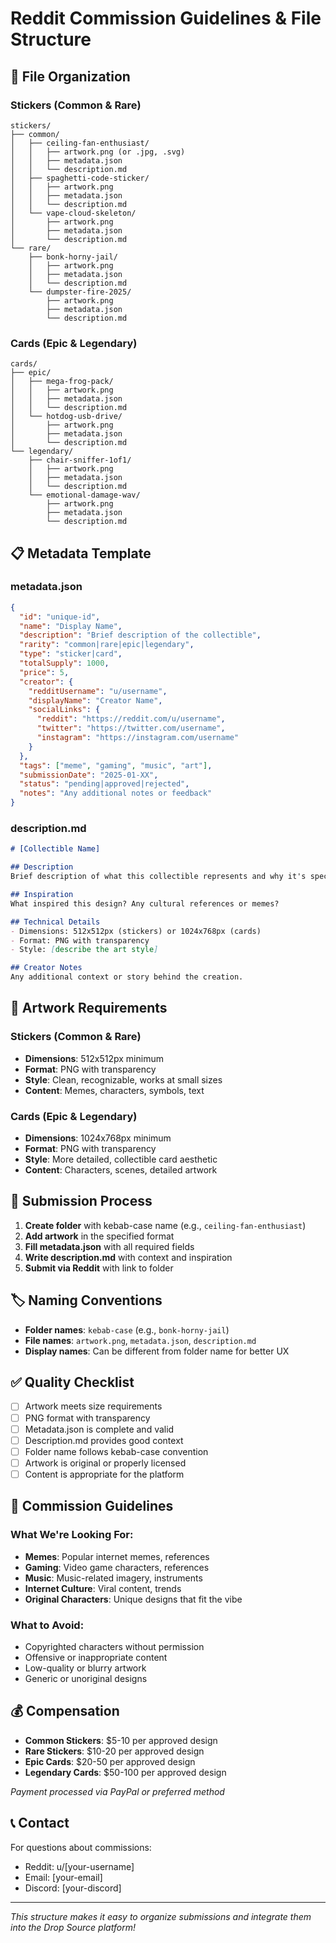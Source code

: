 # Reddit Commission Guidelines & File Structure

## 📁 File Organization

### Stickers (Common & Rare)
```
stickers/
├── common/
│   ├── ceiling-fan-enthusiast/
│   │   ├── artwork.png (or .jpg, .svg)
│   │   ├── metadata.json
│   │   └── description.md
│   ├── spaghetti-code-sticker/
│   │   ├── artwork.png
│   │   ├── metadata.json
│   │   └── description.md
│   └── vape-cloud-skeleton/
│       ├── artwork.png
│       ├── metadata.json
│       └── description.md
└── rare/
    ├── bonk-horny-jail/
    │   ├── artwork.png
    │   ├── metadata.json
    │   └── description.md
    └── dumpster-fire-2025/
        ├── artwork.png
        ├── metadata.json
        └── description.md
```

### Cards (Epic & Legendary)
```
cards/
├── epic/
│   ├── mega-frog-pack/
│   │   ├── artwork.png
│   │   ├── metadata.json
│   │   └── description.md
│   └── hotdog-usb-drive/
│       ├── artwork.png
│       ├── metadata.json
│       └── description.md
└── legendary/
    ├── chair-sniffer-1of1/
    │   ├── artwork.png
    │   ├── metadata.json
    │   └── description.md
    └── emotional-damage-wav/
        ├── artwork.png
        ├── metadata.json
        └── description.md
```

## 📋 Metadata Template

### metadata.json
```json
{
  "id": "unique-id",
  "name": "Display Name",
  "description": "Brief description of the collectible",
  "rarity": "common|rare|epic|legendary",
  "type": "sticker|card",
  "totalSupply": 1000,
  "price": 5,
  "creator": {
    "redditUsername": "u/username",
    "displayName": "Creator Name",
    "socialLinks": {
      "reddit": "https://reddit.com/u/username",
      "twitter": "https://twitter.com/username",
      "instagram": "https://instagram.com/username"
    }
  },
  "tags": ["meme", "gaming", "music", "art"],
  "submissionDate": "2025-01-XX",
  "status": "pending|approved|rejected",
  "notes": "Any additional notes or feedback"
}
```

### description.md
```markdown
# [Collectible Name]

## Description
Brief description of what this collectible represents and why it's special.

## Inspiration
What inspired this design? Any cultural references or memes?

## Technical Details
- Dimensions: 512x512px (stickers) or 1024x768px (cards)
- Format: PNG with transparency
- Style: [describe the art style]

## Creator Notes
Any additional context or story behind the creation.
```

## 🎨 Artwork Requirements

### Stickers (Common & Rare)
- **Dimensions**: 512x512px minimum
- **Format**: PNG with transparency
- **Style**: Clean, recognizable, works at small sizes
- **Content**: Memes, characters, symbols, text

### Cards (Epic & Legendary)
- **Dimensions**: 1024x768px minimum
- **Format**: PNG with transparency
- **Style**: More detailed, collectible card aesthetic
- **Content**: Characters, scenes, detailed artwork

## 📝 Submission Process

1. **Create folder** with kebab-case name (e.g., `ceiling-fan-enthusiast`)
2. **Add artwork** in the specified format
3. **Fill metadata.json** with all required fields
4. **Write description.md** with context and inspiration
5. **Submit via Reddit** with link to folder

## 🏷️ Naming Conventions

- **Folder names**: `kebab-case` (e.g., `bonk-horny-jail`)
- **File names**: `artwork.png`, `metadata.json`, `description.md`
- **Display names**: Can be different from folder name for better UX

## ✅ Quality Checklist

- [ ] Artwork meets size requirements
- [ ] PNG format with transparency
- [ ] Metadata.json is complete and valid
- [ ] Description.md provides good context
- [ ] Folder name follows kebab-case convention
- [ ] Artwork is original or properly licensed
- [ ] Content is appropriate for the platform

## 🎯 Commission Guidelines

### What We're Looking For:
- **Memes**: Popular internet memes, references
- **Gaming**: Video game characters, references
- **Music**: Music-related imagery, instruments
- **Internet Culture**: Viral content, trends
- **Original Characters**: Unique designs that fit the vibe

### What to Avoid:
- Copyrighted characters without permission
- Offensive or inappropriate content
- Low-quality or blurry artwork
- Generic or unoriginal designs

## 💰 Compensation

- **Common Stickers**: $5-10 per approved design
- **Rare Stickers**: $10-20 per approved design  
- **Epic Cards**: $20-50 per approved design
- **Legendary Cards**: $50-100 per approved design

*Payment processed via PayPal or preferred method*

## 📞 Contact

For questions about commissions:
- Reddit: u/[your-username]
- Email: [your-email]
- Discord: [your-discord]

---

*This structure makes it easy to organize submissions and integrate them into the Drop Source platform!*

